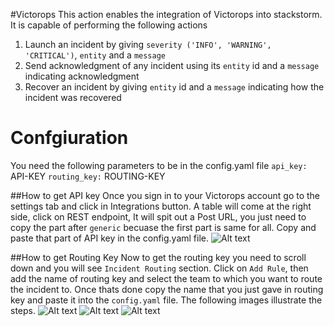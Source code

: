 #Victorops
This action enables the integration of Victorops into stackstorm. It is capable of performing the following actions
1. Launch an incident by giving `severity ('INFO', 'WARNING', 'CRITICAL')`, `entity` and a `message` 
2. Send acknowledgment of any incident using its `entity` id and a `message` indicating acknowledgment
3. Recover an incident by giving `entity` id and a `message` indicating how the incident was recovered

# Confgiuration

You need the following parameters to be in the config.yaml file
`api_key:` API-KEY
`routing_key:` ROUTING-KEY

##How to get API key
Once you sign in to your Victorops account go to the settings tab and click in Integrations button. A table will come at the right side, click on REST endpoint, It will spit out a Post URL, you just need to copy the part after `generic` becuase the first part is same for all. Copy and paste that part of API key in the config.yaml file.
![Alt text](/st2contrib/_images/api_key.png?raw=true "add API key")



##How to get Routing Key
Now to get the routing key you need to scroll down and you will see `Incident Routing` section. Click on `Add Rule`, then add the name of routing key and select the team to which you want to route the incident to. Once thats done copy the name that you just gave in routing key and paste it into the `config.yaml` file. The following images illustrate the steps.
![Alt text](/st2contrib/_images/add_rule.png?raw=true "add Rule")
![Alt text](/st2contrib/_images/routing_key.png?raw=true "add routing key")
![Alt text](/st2contrib/_images/done.png?raw=true "select team to route the incidents to")

